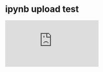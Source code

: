 # ipynb upload test


<p>
  <iframe
    src="https://nbviewer.org/gist/ShawnKim2/b76bccd991452b5d817bcda82b3ea770"
    width: 3000px;
    height: 4500;
    frameborder="0"
    scrolling="yes">
  </iframe>
</p>
